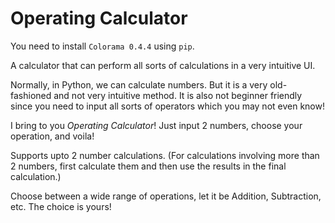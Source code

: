 # Operating Calculator
You need to install `Colorama 0.4.4` using `pip`.

A calculator that can perform all sorts of calculations in a very intuitive UI.

Normally, in Python, we can calculate numbers. But it is a very old-fashioned and not very intuitive method. It is also not beginner friendly since you need to input all sorts of operators which you may not even know!

I bring to you *Operating Calculator*! Just input 2 numbers, choose your operation, and voila!

Supports upto 2 number calculations. (For calculations involving more than 2 numbers, first calculate them and then use the results in the final calculation.)

Choose between a wide range of operations, let it be Addition, Subtraction, etc. The choice is yours!
